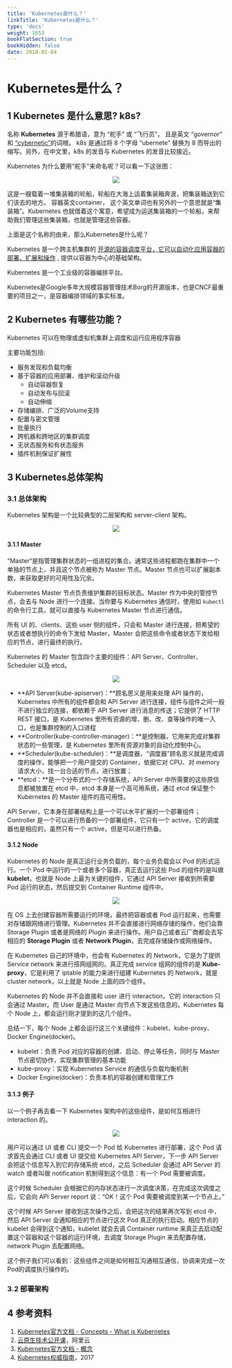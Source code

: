 ```yaml
---
title: 'Kubernetes是什么？'
linkTitle: 'Kubernetes是什么？'
type: 'docs'
weight: 1653
bookFlatSection: true
bookHidden: false
date: 2018-02-04
---
```


# Kubernetes是什么？

## 1 **Kubernetes 是什么意思? k8s?**

名称 **Kubernetes** 源于希腊语，意为 “舵手” 或 “飞行员”， 且是英文 “governor” 和 [“cybernetic”](http://www.etymonline.com/index.php?term=cybernetics)的词根。 k8s 是通过将 8 个字母 “ubernete” 替换为 8 而导出的缩写。另外，在中文里，k8s 的发音与 Kubernetes 的发音比较接近。

Kubernetes 为什么要用“舵手”来命名呢？可以看一下这张图：

<div align=center><img src="./images/what-is-kubernetes-01.png"></div>

这是一艘载着一堆集装箱的轮船，轮船在大海上运着集装箱奔波，把集装箱送到它们该去的地方。 容器英文container， 这个英文单词也有另外的一个意思就是“集装箱”。Kubernetes 也就借着这个寓意，希望成为运送集装箱的一个轮船，来帮助我们管理这些集装箱，也就是管理这些容器。

上面是这个名称的由来，那么Kubernetes是什么呢？

Kubernetes 是一个跨主机集群的 [开源的容器调度平台，它可以自动化应用容器的部署、扩展和操作](http://www.slideshare.net/BrianGrant11/wso2con-us-2015-kubernetes-a-platform-for-automating-deployment-scaling-and-operations) , 提供以容器为中心的基础架构。

Kubernetes 是一个工业级的容器编排平台。

Kubernetes是Google多年大规模容器管理技术Borg的开源版本，也是CNCF最重要的项目之一，是容器编排领域的事实标准。

## 2 Kubernetes 有哪些功能？

Kubernetes 可以在物理或虚拟机集群上调度和运行应用程序容器

主要功能包括:

* 服务发现和负载均衡
* 基于容器的应用部署、维护和滚动升级
  * 自动容器恢复
  * 自动发布与回滚
  * 自动伸缩
* 存储编排、广泛的Volume支持
* 配置与密文管理
* 批量执行
* 跨机器和跨地区的集群调度
* 无状态服务和有状态服务
* 插件机制保证扩展性

## 3 Kubernetes总体架构

### 3.1 总体架构

Kubernetes 架构是一个比较典型的二层架构和 server-client 架构。

<div align=center><img src="./images/what-is-kubernetes-02.png"></div>

#### 3.1.1 Master

“Master“是指管理集群状态的一组进程的集合。通常这些进程都跑在集群中一个单独的节点上，并且这个节点被称为 Master 节点。Master 节点也可以扩展副本数，来获取更好的可用性及冗余。

Kubernetes Master 节点负责维护集群的目标状态。Master 作为中央的管控节点，会去与 Node 进行一个连接。当你要与 Kubernetes 通信时，使用如 `kubectl` 的命令行工具，就可以直接与 Kubernetes Master 节点进行通信。

所有 UI 的、clients、这些 user 侧的组件，只会和 Master 进行连接，把希望的状态或者想执行的命令下发给 Master，Master 会把这些命令或者状态下发给相应的节点，进行最终的执行。

Kubernetes 的 Master 包含四个主要的组件：API Server、Controller、Scheduler 以及 etcd。

<div align=center><img src="./images/what-is-kubernetes-03.png"></div>

* **API Server(kube-apiserver)：**顾名思义是用来处理 API 操作的，Kubernetes 中所有的组件都会和 API Server 进行连接，组件与组件之间一般不进行独立的连接，都依赖于 API Server 进行消息的传送；它提供了 HTTP REST 接口，是 Kubernetes 里所有资源的增、删、改、查等操作的唯一入口，也是集群控制的入口进程
* **Controller(kube-controller-manager)：**是控制器，它用来完成对集群状态的一些管理，是 Kubernetes 里所有资源对象的自动化控制中心。
* **Scheduler(kube-scheduler)：**是调度器，“调度器”顾名思义就是完成调度的操作，能够把一个用户提交的 Container，依据它对 CPU、对 memory 请求大小，找一台合适的节点，进行放置；
* **etcd：**是一个分布式的一个存储系统，API Server 中所需要的这些原信息都被放置在 etcd 中，etcd 本身是一个高可用系统，通过 etcd 保证整个 Kubernetes 的 Master 组件的高可用性。

API Server，它本身在部署结构上是一个可以水平扩展的一个部署组件；Controller 是一个可以进行热备的一个部署组件，它只有一个 active，它的调度器也是相应的，虽然只有一个 active，但是可以进行热备。

#### 3.1.2 Node

Kubernetes 的 Node 是真正运行业务负载的，每个业务负载会以 Pod 的形式运行。一个 Pod 中运行的一个或者多个容器，真正去运行这些 Pod 的组件的是叫做 **kubelet**，也就是 Node 上最为关键的组件，它通过 API Server 接收到所需要 Pod 运行的状态，然后提交到 Container Runtime 组件中。

<div align=center><img src="./images/what-is-kubernetes-04.png"></div>

在 OS 上去创建容器所需要运行的环境，最终把容器或者 Pod 运行起来，也需要对存储跟网络进行管理。Kubernetes 并不会直接进行网络存储的操作，他们会靠 Storage Plugin 或者是网络的 Plugin 来进行操作。用户自己或者云厂商都会去写相应的 **Storage Plugin** 或者 **Network Plugin**，去完成存储操作或网络操作。

在 Kubernetes 自己的环境中，也会有 Kubernetes 的 Network，它是为了提供 Service network 来进行搭网组网的。真正完成 service 组网的组件的是 **Kube-proxy**，它是利用了 iptable 的能力来进行组建 Kubernetes 的 Network，就是 cluster network，以上就是 Node 上面的四个组件。

Kubernetes 的 Node 并不会直接和 user 进行 interaction，它的 interaction 只会通过 Master。而 User 是通过 Master 向节点下发这些信息的。Kubernetes 每个 Node 上，都会运行刚才提到的这几个组件。

总结一下，每个 Node 上都会运行这三个关键组件：kubelet、kube-proxy、Docker Engine(docker)。

* kubelet：负责 Pod 对应的容器的创建、启动、停止等任务，同时与 Master 节点密切协作，实现集群管理的基本功能
* kube-proxy：实现 Kubernetes Service 的通信与负载均衡机制
* Docker Engine(docker)：负责本机的容器创建和管理工作

#### 3.1.3 例子

以一个例子再去看一下 Kubernetes 架构中的这些组件，是如何互相进行 interaction 的。

<div align=center><img src="./images/what-is-kubernetes-05.png"></div>

用户可以通过 UI 或者 CLI 提交一个 Pod 给 Kubernetes 进行部署，这个 Pod 请求首先会通过 CLI 或者 UI 提交给 Kubernetes API Server，下一步 API Server 会把这个信息写入到它的存储系统 etcd，之后 Scheduler 会通过 API Server 的 watch 或者叫做 notification 机制得到这个信息：有一个 Pod 需要被调度。

这个时候 Scheduler 会根据它的内存状态进行一次调度决策，在完成这次调度之后，它会向 API Server report 说：“OK！这个 Pod 需要被调度到某一个节点上。”

这个时候 API Server 接收到这次操作之后，会把这次的结果再次写到 etcd 中，然后 API Server 会通知相应的节点进行这次 Pod 真正的执行启动。相应节点的 kubelet 会得到这个通知，kubelet 就会去调 Container runtime 来真正去启动配置这个容器和这个容器的运行环境，去调度 Storage Plugin 来去配置存储，network Plugin 去配置网络。

这个例子我们可以看到：这些组件之间是如何相互沟通相互通信，协调来完成一次Pod的调度执行操作的。

### 3.2 部署架构

## 4 参考资料

1. [Kubernetes官方文档 - Concepts - What is Kubernetes](https://kubernetes.io/docs/concepts/overview/what-is-kubernetes/)
2. [云原生技术公开课](https://edu.aliyun.com/roadmap/cloudnative)，阿里云
3. [Kubernetes官方文档 - 概念](https://kubernetes.io/zh/docs/concepts/)
4. [Kubernetes权威指南](https://book.douban.com/subject/27112874/)，2017
